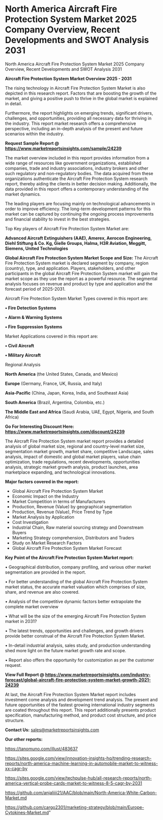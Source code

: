 # North America Aircraft Fire Protection System Market 2025 Company Overview, Recent Developments and SWOT Analysis 2031
 North America Aircraft Fire Protection System Market 2025 Company Overview, Recent Developments and SWOT Analysis 2031

<Strong> Aircraft Fire Protection System Market Overview 2025 - 2031</strong>

The rising technology in Aircraft Fire Protection System Market is also depicted in this research report. Factors that are boosting the growth of the market, and giving a positive push to thrive in the global market is explained in detail.

Furthermore, the report highlights on emerging trends, significant drivers, challenges, and opportunities, providing all necessary data for thriving in the industry. This report market research offers a comprehensive perspective, including an in-depth analysis of the present and future scenarios within the industry.

<strong>Request Sample Report @ <a href=https://www.marketreportsinsights.com/sample/24239>https://www.marketreportsinsights.com/sample/24239</a></strong>

The market overview included in this report provides information from a wide range of resources like government organizations, established companies, trade and industry associations, industry brokers and other such regulatory and non-regulatory bodies. The data acquired from these organizations authenticate the Aircraft Fire Protection System research report, thereby aiding the clients in better decision making. Additionally, the data provided in this report offers a contemporary understanding of the market dynamics.

The leading players are focusing mainly on technological advancements in order to improve efficiency. The long-term development patterns for this market can be captured by continuing the ongoing process improvements and financial stability to invest in the best strategies.

Top Key players of Aircraft Fire Protection System Market are:

<strong>Advanced Aircraft Extinguishers (AAE), Amerex, Aerocon Engineering, Diehl Stiftung & Co. Kg, Gielle Groups, Halma, H3R Aviation, Meggitt, Siemens, United Technologies</strong>

<strong><b>Global Aircraft Fire Protection System Market Scope and Size:</b></strong>
The Aircraft Fire Protection System market is declared segment by company, region (country), type, and application. Players, stakeholders, and other participants in the global Aircraft Fire Protection System market will gain the market scope as they use the report as a powerful resource. The segmental analysis focuses on revenue and product by type and application and the forecast period of 2025-2031.

Aircraft Fire Protection System Market Types covered in this report are:

<strong>• Fire Detection Systems

• Alarm & Warning Systems

• Fire Suppression Systems</strong>

Market Applications covered in this report are:

<strong>• Civil Aircraft

• Military Aircraft</strong> 

Regional Analysis

<strong>North America</strong> (the United States, Canada, and Mexico)

<strong>Europe</strong> (Germany, France, UK, Russia, and Italy)

<strong>Asia-Pacific</strong> (China, Japan, Korea, India, and Southeast Asia)

<strong>South America</strong> (Brazil, Argentina, Colombia, etc.)

<strong>The Middle East and Africa</strong> (Saudi Arabia, UAE, Egypt, Nigeria, and South Africa)

<strong>Go For Interesting Discount Here: <a href=https://www.marketreportsinsights.com/discount/24239>https://www.marketreportsinsights.com/discount/24239</a></strong>

The Aircraft Fire Protection System market report provides a detailed analysis of global market size, regional and country-level market size, segmentation market growth, market share, competitive Landscape, sales analysis, impact of domestic and global market players, value chain optimization, trade regulations, recent developments, opportunities analysis, strategic market growth analysis, product launches, area marketplace expanding, and technological innovations.

<strong><b>Major factors covered in the report:</b></strong>
<ul>
  <li>Global Aircraft Fire Protection System Market </li>
  <li>Economic Impact on the Industry</li>
  <li>Market Competition in terms of Manufacturers</li>
  <li>Production, Revenue (Value) by geographical segmentation</li>
  <li>Production, Revenue (Value), Price Trend by Type</li>
  <li>Market Analysis by Application</li>
  <li>Cost Investigation</li>
  <li>Industrial Chain, Raw material sourcing strategy and Downstream Buyers</li>
  <li>Marketing Strategy comprehension, Distributors and Traders</li>
  <li>Study on Market Research Factors</li>
  <li>Global Aircraft Fire Protection System Market Forecast</li>
</ul>

<strong><b>Key Point of the Aircraft Fire Protection System Market report:</b></strong>

• Geographical distribution, company profiling, and various other market segmentation are provided in the report.

• For better understanding of the global Aircraft Fire Protection System market status, the accurate market valuation which comprises of size, share, and revenue are also covered.

• Analysis of the competitive dynamic factors better extrapolate the complete market overview

• What will be the size of the emerging Aircraft Fire Protection System market in 2031?

• The latest trends, opportunities and challenges, and growth drivers provide better construal of the Aircraft Fire Protection System Market.

• In-detail industrial analysis, sales study, and production understanding shed more light on the future market growth rate and scope.

• Report also offers the opportunity for customization as per the customer request.

<strong><b>View Full Report @ <a href=https://www.marketreportsinsights.com/industry-forecast/global-aircraft-fire-protection-system-market-growth-2021-24239>https://www.marketreportsinsights.com/industry-forecast/global-aircraft-fire-protection-system-market-growth-2021-24239</a></b></strong>


At last, the Aircraft Fire Protection System Market report includes investment come analysis and development trend analysis. The present and future opportunities of the fastest growing international industry segments are coated throughout this report. This report additionally presents product specification, manufacturing method, and product cost structure, and price structure.

<strong>Contact Us:</strong>
sales@marketreportsinsights.com

<strong>Our other reports:</strong>

<a href=https://tanomuno.com/illust/483637>https://tanomuno.com/illust/483637</a>

<a href=https://sites.google.com/view/innovation-insights-hq/trending-research-reports/north-america-machine-learning-in-automobile-market-to-witness-xx-cagr-by>https://sites.google.com/view/innovation-insights-hq/trending-research-reports/north-america-machine-learning-in-automobile-market-to-witness-xx-cagr-by</a>

<a href=https://sites.google.com/view/techpulse-hub/all-research-reports/north-america-vertical-probe-cards-market-to-witness-8-5-cagr-by-2031>https://sites.google.com/view/techpulse-hub/all-research-reports/north-america-vertical-probe-cards-market-to-witness-8-5-cagr-by-2031</a>

<a href=https://github.com/anjaliiii21/AAC/blob/main/North-America-White-Carbon-Market.md>https://github.com/anjaliiii21/AAC/blob/main/North-America-White-Carbon-Market.md</a>

<a href=https://github.com/cargo2301/marketing-strategy/blob/main/Europe-Cytokines-Market.md>https://github.com/cargo2301/marketing-strategy/blob/main/Europe-Cytokines-Market.md</a>"
